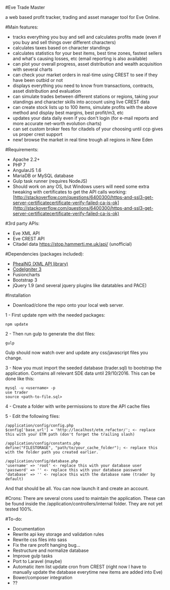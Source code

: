 #Eve Trade Master

a web based profit tracker, trading and asset manager tool for Eve Online.

#Main features:

- tracks everything you buy and sell and calculates profits made (even if you buy and sell things over different characters)
- calculates taxes based on character standings
- calculates statistics for your best items, best time zones, fastest sellers and what's causing losses, etc (email reporting is also available)
- can plot your overall progress, asset distribution and wealth acquisition with several charts
- can check your market orders in real-time using CREST to see if they have been outbid or not
- displays everything you need to know from transactions, contracts, asset distribution and evaluation
- can simulate trades between different stations or regions, taking your standings and character skills into account using live CREST data
- can create stock lists up to 100 items, simulate profits with the above method and display best margins, best profit/m3, etc
- updates your data daily even if you don't login (for e-mail reports and more accurate net-worth evolution charts)
- can set custom broker fees for citadels of your choosing until ccp gives us proper crest support
- new! browse the market in real time trough all regions in New Eden

#Requirements:
- Apache 2.2+
- PHP 7
- AngularJS 1.6
- MariaDB or MySQL database
- Gulp task runner (requires NodeJS)
- Should work on any OS, but Windows users will need some extra tweaking with certificates to get the API calls working: 
[http://stackoverflow.com/questions/6400300/https-and-ssl3-get-server-certificatecertificate-verify-failed-ca-is-ok](http://stackoverflow.com/questions/6400300/https-and-ssl3-get-server-certificatecertificate-verify-failed-ca-is-ok)

#3rd party APIs:
- Eve XML API
- Eve CREST API
- Citadel data https://stop.hammerti.me.uk/api/ (unofficial)

#Dependencies (packages included):
- [PhealNG (XML API library)](https://github.com/3rdpartyeve/phealng)
- [CodeIgniter 3](https://github.com/bcit-ci/CodeIgniter)
- Fusioncharts
- Bootstrap 3
- jQuery 1.9 (and several jquery plugins like datatables and PACE)

#Installation
- Download/clone the repo onto your local web server.

1 - First update npm with the needed packages:

    npm update

2 - Then run gulp to generate the dist files:

    gulp

Gulp should now watch over and update any css/javascript files you change.

3 - Now you must import the seeded database (trader.sql) to bootstrap the application. Contains all relevant SDE data until 29/10/2016. This can be done like this:

    mysql -u <username> -p
    use trader
    source <path-to-file.sql>

4 - Create a folder with write permissions to store the API cache files

5 - Edit the following files:

    /application/config/config.php
    $config['base_url'] = 'http://localhost/etm_refactor/'; <- replace this with your ETM path (don't forget the trailing slash)

    /application/config/constants.php
    define("FILESTORAGE", "path/to/your_cache_folder"); <- replace this with the folder path you created earlier.

    /application/config/database.php
    'username' => 'root' <- replace this with your database user
    'password' => '' <- replace this with your database password
    'database' => '' <- replace this with the database name (trader by default)

And that should be all. You can now launch it and create an account.

#Crons:
There are several crons used to maintain the application. These can be found inside the /application/controllers/internal folder. They are not yet tested 100%.


#To-do:
- Documentation
- Rewrite api key storage and validation rules
- Rewrite css files into sass
- Fix the rare profit hanging bug...
- Restructure and normalize database
- Improve gulp tasks
- Port to Laravel (maybe)
- Automatic item list update cron from CREST (right now I have to manually update the database everytime new items are added into Eve)
- Bower/composer integration
- ??
